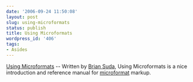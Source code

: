 ```yaml
---
date: '2006-09-24 11:50:08'
layout: post
slug: using-microformats
status: publish
title: Using Microformats
wordpress_id: '406'
tags:
- Asides
---
```


[Using Microformats](http://www.oreilly.com/catalog/microformats/) -- Written by [Brian Suda](http://suda.co.uk/), Using Microformats is a nice introduction and reference manual for [microformat](http://microformats.org) markup.
